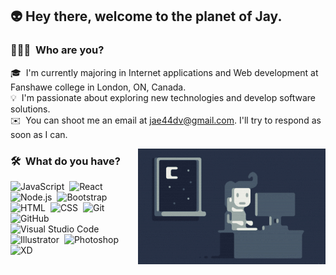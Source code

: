 <h2>👽 Hey there, welcome to the planet of Jay.</h2>

<!-- ## &nbsp;I'm Jay -->

### 👨🏻‍💻 &nbsp;Who are you?

🎓 &nbsp;I'm currently majoring in Internet applications and Web development at Fanshawe college in London, ON, Canada.\
💡 &nbsp;I'm passionate about exploring new technologies and develop software solutions.\
✉️ &nbsp;You can shoot me an email at jae44dv@gmail.com. I'll try to respond as soon as I can.

<img alt="Night Coding" src="./assets/Night-Coding.gif" align="right"/>

### 🛠 &nbsp;What do you have?

![JavaScript](https://img.shields.io/badge/-JavaScript-05122A?style=flat&logo=javascript)&nbsp;
![React](https://img.shields.io/badge/-React-05122A?style=flat&logo=react)&nbsp;
![Node.js](https://img.shields.io/badge/-Node.js-05122A?style=flat&logo=node.js)&nbsp;
![Bootstrap](https://img.shields.io/badge/-Bootstrap-05122A?style=flat&logo=bootstrap&logoColor=563D7C)\
![HTML](https://img.shields.io/badge/-HTML-05122A?style=flat&logo=HTML5)&nbsp;
![CSS](https://img.shields.io/badge/-CSS-05122A?style=flat&logo=CSS3&logoColor=1572B6)&nbsp;
![Git](https://img.shields.io/badge/-Git-05122A?style=flat&logo=git)&nbsp;
![GitHub](https://img.shields.io/badge/-GitHub-05122A?style=flat&logo=github)&nbsp;
![Visual Studio Code](https://img.shields.io/badge/-Visual%20Studio%20Code-05122A?style=flat&logo=visual-studio-code&logoColor=007ACC)&nbsp;
![Illustrator](https://img.shields.io/badge/-Illustrator-05122A?style=flat&logo=adobe-illustrator)&nbsp;
![Photoshop](https://img.shields.io/badge/-Photoshop-05122A?style=flat&logo=adobe-photoshop)&nbsp;
![XD](https://img.shields.io/badge/-XD-05122A?style=flat&logo=adobe-xd)
